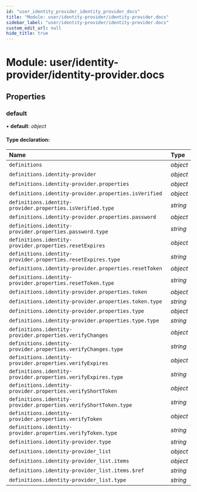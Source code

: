 ```yaml
---
id: "user_identity_provider_identity_provider_docs"
title: "Module: user/identity-provider/identity-provider.docs"
sidebar_label: "user/identity-provider/identity-provider.docs"
custom_edit_url: null
hide_title: true
---
```


# Module: user/identity-provider/identity-provider.docs

## Properties

### default

• **default**: *object*

#### Type declaration:

Name | Type |
:------ | :------ |
`definitions` | *object* |
`definitions.identity-provider` | *object* |
`definitions.identity-provider.properties` | *object* |
`definitions.identity-provider.properties.isVerified` | *object* |
`definitions.identity-provider.properties.isVerified.type` | *string* |
`definitions.identity-provider.properties.password` | *object* |
`definitions.identity-provider.properties.password.type` | *string* |
`definitions.identity-provider.properties.resetExpires` | *object* |
`definitions.identity-provider.properties.resetExpires.type` | *string* |
`definitions.identity-provider.properties.resetToken` | *object* |
`definitions.identity-provider.properties.resetToken.type` | *string* |
`definitions.identity-provider.properties.token` | *object* |
`definitions.identity-provider.properties.token.type` | *string* |
`definitions.identity-provider.properties.type` | *object* |
`definitions.identity-provider.properties.type.type` | *string* |
`definitions.identity-provider.properties.verifyChanges` | *object* |
`definitions.identity-provider.properties.verifyChanges.type` | *string* |
`definitions.identity-provider.properties.verifyExpires` | *object* |
`definitions.identity-provider.properties.verifyExpires.type` | *string* |
`definitions.identity-provider.properties.verifyShortToken` | *object* |
`definitions.identity-provider.properties.verifyShortToken.type` | *string* |
`definitions.identity-provider.properties.verifyToken` | *object* |
`definitions.identity-provider.properties.verifyToken.type` | *string* |
`definitions.identity-provider.type` | *string* |
`definitions.identity-provider_list` | *object* |
`definitions.identity-provider_list.items` | *object* |
`definitions.identity-provider_list.items.$ref` | *string* |
`definitions.identity-provider_list.type` | *string* |
